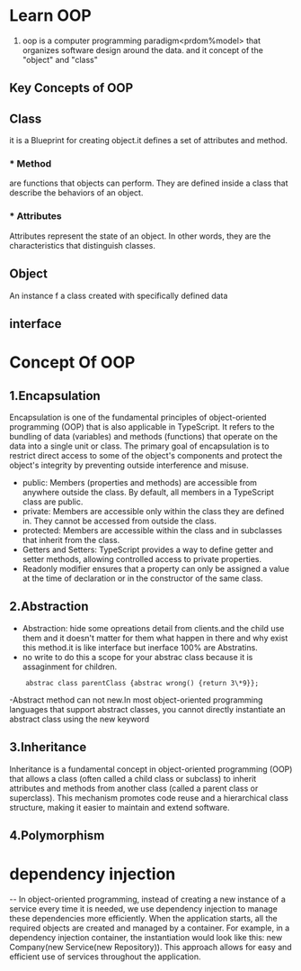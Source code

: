 # Learn OOP

1. oop<object-oriented-programming> is a computer programming paradigm<prdom%model> that organizes software design around the data. and it concept of the "object" and "class"

## Key Concepts of OOP

## Class

it is a Blueprint for creating object.it defines a set of attributes and method.

### \* Method

are functions that objects can perform. They are defined inside a class that describe the behaviors of an object.

### \* Attributes

Attributes represent the state of an object. In other words, they are the characteristics that distinguish classes.

## Object

An instance f a class created with specifically defined data

## interface

# Concept Of OOP

## 1.Encapsulation
Encapsulation is one of the fundamental principles of object-oriented programming (OOP) that is also applicable in 
TypeScript. It refers to the bundling of data (variables) and methods (functions) that operate on the data into a 
single unit or class. The primary goal of encapsulation is to restrict direct access to some of the 
object's components and protect the object's integrity by preventing outside interference and misuse.

* public: Members (properties and methods) are accessible from anywhere outside the class. By default, all members in a TypeScript class are public.
* private: Members are accessible only within the class they are defined in. They cannot be accessed from outside the class.
* protected: Members are accessible within the class and in subclasses that inherit from the class.
* Getters and Setters: TypeScript provides a way to define getter and setter methods, allowing controlled access to private properties.
* Readonly modifier ensures that a property can only be assigned a value at the time of declaration or in the constructor of the same class.
## 2.Abstraction
- Abstraction: hide some opreations detail from clients.and the child use them and it doesn't matter for them what happen in there and why exist this method.it is like interface but inerface 100% are Abstratins.
- no write to do this a scope for your abstrac class because it is assaginment for children.

```
    abstrac class parentClass {abstrac wrong() {return 3\*9}};
```
-Abstract method can not new.In most object-oriented programming languages that support abstract classes, you cannot directly instantiate an abstract class using the new keyword

## 3.Inheritance
Inheritance is a fundamental concept in object-oriented programming (OOP) that allows a class (often called a child class or subclass) to inherit attributes and methods from another class (called a parent class or superclass). This mechanism promotes code reuse and a hierarchical class structure, making it easier to maintain and extend software.
## 4.Polymorphism





# dependency injection
--
In object-oriented programming, instead of creating a new instance of a service every time it is needed, we use dependency injection to manage these dependencies more efficiently. When the application starts, all the required objects are created and managed by a container. For example, in a dependency injection container, the instantiation would look like this: new Company(new Service(new Repository)). This approach allows for easy and efficient use of services throughout the application.
